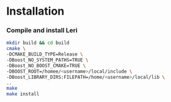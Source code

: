 # Installation

### Compile and install Leri

```bash
mkdir build && cd build
cmake \
-DCMAKE_BUILD_TYPE=Release \
-DBoost_NO_SYSTEM_PATHS=TRUE \
-DBoost_NO_BOOST_CMAKE=TRUE \
-DBOOST_ROOT=/homee/<username>/local/include \
-DBoost_LIBRARY_DIRS:FILEPATH=/home/<username>/local/lib \
..
make
make install
```

